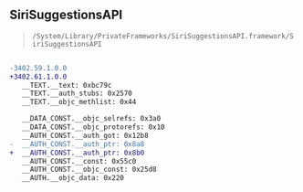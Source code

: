 ## SiriSuggestionsAPI

> `/System/Library/PrivateFrameworks/SiriSuggestionsAPI.framework/SiriSuggestionsAPI`

```diff

-3402.59.1.0.0
+3402.61.1.0.0
   __TEXT.__text: 0xbc79c
   __TEXT.__auth_stubs: 0x2570
   __TEXT.__objc_methlist: 0x44

   __DATA_CONST.__objc_selrefs: 0x3a0
   __DATA_CONST.__objc_protorefs: 0x10
   __AUTH_CONST.__auth_got: 0x12b8
-  __AUTH_CONST.__auth_ptr: 0x8a8
+  __AUTH_CONST.__auth_ptr: 0x8b0
   __AUTH_CONST.__const: 0x55c0
   __AUTH_CONST.__objc_const: 0x25d8
   __AUTH.__objc_data: 0x220

```
